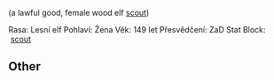 
(a lawful good, female wood elf [scout](https://5e.tools/bestiary.html#scout_mm))

Rasa: Lesní elf
Pohlaví: Žena
Věk: 149 let
Přesvědčení: ZaD
Stat Block:  [scout](https://5e.tools/bestiary.html#scout_mm)


## Other